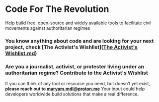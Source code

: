 # Code For The Revolution
Help build free, open-source and widely available tools to facilitate civil movements against authoritarian regimes

### You know anything about code and are looking for your next project, check [**The Activist's Wishlist**]([The Activist's Wishlist.md](https://github.com/Maryam-Mdl/Code-For-The-Revolution/blob/main/The%20Activist's%20Wishlist.md#the-activists-wishlist))

### Are you a journalist, activist, or protester living under an authoritarian regime? Contribute to the Activist's Wishlist
If you can think of any tool or resource you need, but doesn’t yet exist, **please reach out to maryam.mdl@proton.me**
Your input could help developers worldwide build solutions that make a real difference.
